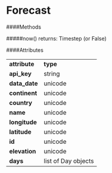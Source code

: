 # Forecast

####Methods

#####now()
returns: Timestep (or False)

####Attributes

<table>
<tr>
<td><b>attribute</b></td>
<td><b>type</b></td>
</tr>
<tr>
<td><b>api_key</b></td>
<td>string</td>
</tr>
<tr>
<td><b>data_date</b></td>
<td>unicode</td>
</tr>
<tr>
<td><b>continent</b></td>
<td>unicode</td>
</tr>
<tr>
<td><b>country</b></td>
<td>unicode</td>
</tr>
<tr>
<td><b>name</b></td>
<td>unicode</td>
</tr>
<tr>
<td><b>longitude</b></td>
<td>unicode</td>
</tr>
<tr>
<td><b>latitude</b></td>
<td>unicode</td>
</tr>
<tr>
<td><b>id</b></td>
<td>unicode</td>
</tr>
<tr>
<td><b>elevation</b></td>
<td>unicode</td>
</tr>
<tr>
<td><b>days</b></td>
<td>list of Day objects</td>
</tr>
